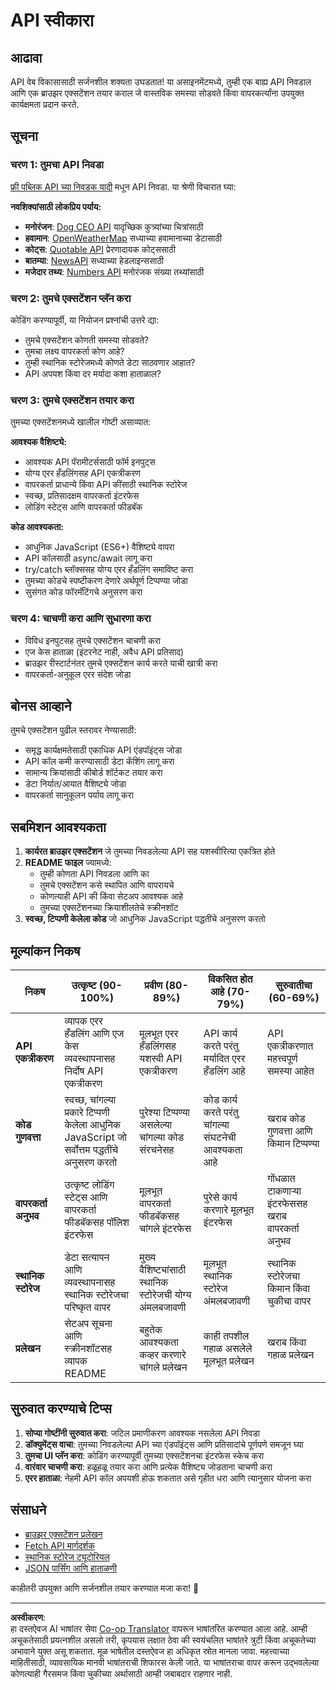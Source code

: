 <!--
CO_OP_TRANSLATOR_METADATA:
{
  "original_hash": "25b8d28b8531352d4eb67291fd7824c4",
  "translation_date": "2025-10-22T16:36:35+00:00",
  "source_file": "5-browser-extension/2-forms-browsers-local-storage/assignment.md",
  "language_code": "mr"
}
-->
# API स्वीकारा

## आढावा

API वेब विकासासाठी सर्जनशील शक्यता उघडतात! या असाइनमेंटमध्ये, तुम्ही एक बाह्य API निवडाल आणि एक ब्राउझर एक्सटेंशन तयार कराल जे वास्तविक समस्या सोडवते किंवा वापरकर्त्यांना उपयुक्त कार्यक्षमता प्रदान करते.

## सूचना

### चरण 1: तुमचा API निवडा
[फ्री पब्लिक API च्या निवडक यादी](https://github.com/public-apis/public-apis) मधून API निवडा. या श्रेणी विचारात घ्या:

**नवशिक्यांसाठी लोकप्रिय पर्याय:**
- **मनोरंजन**: [Dog CEO API](https://dog.ceo/dog-api/) यादृच्छिक कुत्र्यांच्या चित्रांसाठी
- **हवामान**: [OpenWeatherMap](https://openweathermap.org/api) सध्याच्या हवामानाच्या डेटासाठी
- **कोट्स**: [Quotable API](https://quotable.io/) प्रेरणादायक कोट्ससाठी
- **बातम्या**: [NewsAPI](https://newsapi.org/) सध्याच्या हेडलाइन्ससाठी
- **मजेदार तथ्य**: [Numbers API](http://numbersapi.com/) मनोरंजक संख्या तथ्यांसाठी

### चरण 2: तुमचे एक्सटेंशन प्लॅन करा
कोडिंग करण्यापूर्वी, या नियोजन प्रश्नांची उत्तरे द्या:
- तुमचे एक्सटेंशन कोणती समस्या सोडवते?
- तुमचा लक्ष्य वापरकर्ता कोण आहे?
- तुम्ही स्थानिक स्टोरेजमध्ये कोणते डेटा साठवणार आहात?
- API अपयश किंवा दर मर्यादा कशा हाताळाल?

### चरण 3: तुमचे एक्सटेंशन तयार करा
तुमच्या एक्सटेंशनमध्ये खालील गोष्टी असाव्यात:

**आवश्यक वैशिष्ट्ये:**
- आवश्यक API पॅरामीटर्ससाठी फॉर्म इनपुट्स
- योग्य एरर हँडलिंगसह API एकत्रीकरण
- वापरकर्ता प्राधान्ये किंवा API कींसाठी स्थानिक स्टोरेज
- स्वच्छ, प्रतिसादक्षम वापरकर्ता इंटरफेस
- लोडिंग स्टेट्स आणि वापरकर्ता फीडबॅक

**कोड आवश्यकता:**
- आधुनिक JavaScript (ES6+) वैशिष्ट्ये वापरा
- API कॉलसाठी async/await लागू करा
- try/catch ब्लॉक्ससह योग्य एरर हँडलिंग समाविष्ट करा
- तुमच्या कोडचे स्पष्टीकरण देणारे अर्थपूर्ण टिप्पण्या जोडा
- सुसंगत कोड फॉरमॅटिंगचे अनुसरण करा

### चरण 4: चाचणी करा आणि सुधारणा करा
- विविध इनपुटसह तुमचे एक्सटेंशन चाचणी करा
- एज केस हाताळा (इंटरनेट नाही, अवैध API प्रतिसाद)
- ब्राउझर रीस्टार्टनंतर तुमचे एक्सटेंशन कार्य करते याची खात्री करा
- वापरकर्ता-अनुकूल एरर संदेश जोडा

## बोनस आव्हाने

तुमचे एक्सटेंशन पुढील स्तरावर नेण्यासाठी:
- समृद्ध कार्यक्षमतेसाठी एकाधिक API एंडपॉइंट्स जोडा
- API कॉल कमी करण्यासाठी डेटा कॅशिंग लागू करा
- सामान्य क्रियांसाठी कीबोर्ड शॉर्टकट तयार करा
- डेटा निर्यात/आयात वैशिष्ट्ये जोडा
- वापरकर्ता सानुकूलन पर्याय लागू करा

## सबमिशन आवश्यकता

1. **कार्यरत ब्राउझर एक्सटेंशन** जे तुमच्या निवडलेल्या API सह यशस्वीरित्या एकत्रित होते
2. **README फाइल** ज्यामध्ये:
   - तुम्ही कोणता API निवडला आणि का
   - तुमचे एक्सटेंशन कसे स्थापित आणि वापरायचे
   - कोणत्याही API की किंवा सेटअप आवश्यक आहे
   - तुमच्या एक्सटेंशनच्या क्रियाशीलतेचे स्क्रीनशॉट
3. **स्वच्छ, टिप्पणी केलेला कोड** जो आधुनिक JavaScript पद्धतींचे अनुसरण करतो

## मूल्यांकन निकष

| निकष | उत्कृष्ट (90-100%) | प्रवीण (80-89%) | विकसित होत आहे (70-79%) | सुरुवातीचा (60-69%) |
|----------|---------------------|---------------------|---------------------|--------------------|
| **API एकत्रीकरण** | व्यापक एरर हँडलिंग आणि एज केस व्यवस्थापनासह निर्दोष API एकत्रीकरण | मूलभूत एरर हँडलिंगसह यशस्वी API एकत्रीकरण | API कार्य करते परंतु मर्यादित एरर हँडलिंग आहे | API एकत्रीकरणात महत्त्वपूर्ण समस्या आहेत |
| **कोड गुणवत्ता** | स्वच्छ, चांगल्या प्रकारे टिप्पणी केलेला आधुनिक JavaScript जो सर्वोत्तम पद्धतींचे अनुसरण करतो | पुरेश्या टिप्पण्या असलेल्या चांगल्या कोड संरचनेसह | कोड कार्य करते परंतु चांगल्या संघटनेची आवश्यकता आहे | खराब कोड गुणवत्ता आणि किमान टिप्पण्या |
| **वापरकर्ता अनुभव** | उत्कृष्ट लोडिंग स्टेट्स आणि वापरकर्ता फीडबॅकसह पॉलिश इंटरफेस | मूलभूत वापरकर्ता फीडबॅकसह चांगले इंटरफेस | पुरेसे कार्य करणारे मूलभूत इंटरफेस | गोंधळात टाकणाऱ्या इंटरफेससह खराब वापरकर्ता अनुभव |
| **स्थानिक स्टोरेज** | डेटा सत्यापन आणि व्यवस्थापनासह स्थानिक स्टोरेजचा परिष्कृत वापर | मुख्य वैशिष्ट्यांसाठी स्थानिक स्टोरेजची योग्य अंमलबजावणी | मूलभूत स्थानिक स्टोरेज अंमलबजावणी | स्थानिक स्टोरेजचा किमान किंवा चुकीचा वापर |
| **प्रलेखन** | सेटअप सूचना आणि स्क्रीनशॉटसह व्यापक README | बहुतेक आवश्यकता कव्हर करणारे चांगले प्रलेखन | काही तपशील गहाळ असलेले मूलभूत प्रलेखन | खराब किंवा गहाळ प्रलेखन |

## सुरुवात करण्याचे टिप्स

1. **सोप्या गोष्टींनी सुरुवात करा**: जटिल प्रमाणीकरण आवश्यक नसलेला API निवडा
2. **डॉक्युमेंट्स वाचा**: तुमच्या निवडलेल्या API च्या एंडपॉइंट्स आणि प्रतिसादांचे पूर्णपणे समजून घ्या
3. **तुमचा UI प्लॅन करा**: कोडिंग करण्यापूर्वी तुमच्या एक्सटेंशनचा इंटरफेस स्केच करा
4. **वारंवार चाचणी करा**: हळूहळू तयार करा आणि प्रत्येक वैशिष्ट्य जोडताना चाचणी करा
5. **एरर हाताळा**: नेहमी API कॉल अपयशी होऊ शकतात असे गृहीत धरा आणि त्यानुसार योजना करा

## संसाधने

- [ब्राउझर एक्सटेंशन प्रलेखन](https://developer.mozilla.org/docs/Mozilla/Add-ons/WebExtensions)
- [Fetch API मार्गदर्शक](https://developer.mozilla.org/docs/Web/API/Fetch_API/Using_Fetch)
- [स्थानिक स्टोरेज ट्यूटोरियल](https://developer.mozilla.org/docs/Web/API/Window/localStorage)
- [JSON पार्सिंग आणि हाताळणी](https://developer.mozilla.org/docs/Web/JavaScript/Reference/Global_Objects/JSON)

काहीतरी उपयुक्त आणि सर्जनशील तयार करण्यात मजा करा! 🚀

---

**अस्वीकरण**:  
हा दस्तऐवज AI भाषांतर सेवा [Co-op Translator](https://github.com/Azure/co-op-translator) वापरून भाषांतरित करण्यात आला आहे. आम्ही अचूकतेसाठी प्रयत्नशील असलो तरी, कृपयास लक्षात ठेवा की स्वयंचलित भाषांतरे त्रुटी किंवा अचूकतेच्या अभावाने युक्त असू शकतात. मूळ भाषेतील दस्तऐवज हा अधिकृत स्रोत मानला जावा. महत्त्वाच्या माहितीसाठी, व्यावसायिक मानवी भाषांतराची शिफारस केली जाते. या भाषांतराचा वापर करून उद्भवलेल्या कोणत्याही गैरसमज किंवा चुकीच्या अर्थासाठी आम्ही जबाबदार राहणार नाही.